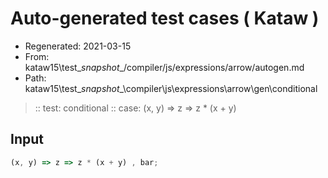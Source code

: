 # Auto-generated test cases ( Kataw )
- Regenerated: 2021-03-15
- From: kataw15\test\__snapshot__/compiler/js/expressions/arrow/autogen.md
- Path: kataw15\test\__snapshot__\compiler\js\expressions\arrow\gen\conditional
> :: test: conditional
> :: case: (x, y) => z => z * (x + y)
## Input

`````js
(x, y) => z => z * (x + y) , bar;
`````
